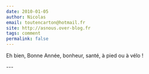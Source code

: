 ```yaml
---
date: 2010-01-05
author: Nicolas
email: toutencarton@hotmail.fr
site: http://asnous.over-blog.fr
tags: comment
permalink: false
---
```


<p>Eh bien, Bonne Année, bonheur, santé, à pied ou à vélo !</p>
---